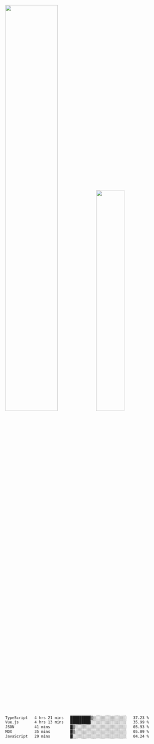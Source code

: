 <img align="" width="57.5%" src="https://github-readme-stats.vercel.app/api?username=Dream4ever&hide_title=true&hide_border=true&count_private=true&show_icons=true&include_all_commits=true&line_height=21" /><img align="" width="42.4%" src="https://github-readme-stats.vercel.app/api/top-langs/?username=Dream4ever&hide_title=true&count_private=true&show_icons=true&langs_count=6&hide_border=true&layout=compact" />

<!--START_SECTION:waka-->

```txt
TypeScript   4 hrs 21 mins   █████████▒░░░░░░░░░░░░░░░   37.23 %
Vue.js       4 hrs 13 mins   █████████░░░░░░░░░░░░░░░░   35.99 %
JSON         41 mins         █▒░░░░░░░░░░░░░░░░░░░░░░░   05.93 %
MDX          35 mins         █▒░░░░░░░░░░░░░░░░░░░░░░░   05.09 %
JavaScript   29 mins         █░░░░░░░░░░░░░░░░░░░░░░░░   04.24 %
```

<!--END_SECTION:waka-->
